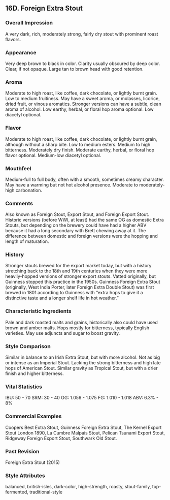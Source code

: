 ## 16D. Foreign Extra Stout

### Overall Impression

A very dark, rich, moderately strong, fairly dry stout with prominent roast flavors.

### Appearance

Very deep brown to black in color. Clarity usually obscured by deep color. Clear, if not opaque. Large tan to brown head with good retention.

### Aroma

Moderate to high roast, like coffee, dark chocolate, or lightly burnt grain. Low to medium fruitiness. May have a sweet aroma, or molasses, licorice, dried fruit, or vinous aromatics. Stronger versions can have a subtle, clean aroma of alcohol. Low earthy, herbal, or floral hop aroma optional. Low diacetyl optional.

### Flavor

Moderate to high roast, like coffee, dark chocolate, or lightly burnt grain, although without a sharp bite. Low to medium esters. Medium to high bitterness. Moderately dry finish. Moderate earthy, herbal, or floral hop flavor optional. Medium-low diacetyl optional.

### Mouthfeel

Medium-full to full body, often with a smooth, sometimes creamy character. May have a warming but not hot alcohol presence. Moderate to moderately-high carbonation.

### Comments

Also known as Foreign Stout, Export Stout, and Foreign Export Stout. Historic versions (before WWI, at least) had the same OG as domestic Extra Stouts, but depending on the brewery could have had a higher ABV because it had a long secondary with Brett chewing away at it. The difference between domestic and foreign versions were the hopping and length of maturation.

### History

Stronger stouts brewed for the export market today, but with a history stretching back to the 18th and 19th centuries when they were more heavily-hopped versions of stronger export stouts. Vatted originally, but Guinness stopped this practice in the 1950s. Guinness Foreign Extra Stout (originally, West India Porter, later Foreign Extra Double Stout) was first brewed in 1801 according to Guinness with “extra hops to give it a distinctive taste and a longer shelf life in hot weather.”

### Characteristic Ingredients

Pale and dark roasted malts and grains, historically also could have used brown and amber malts. Hops mostly for bitterness, typically English varieties. May use adjuncts and sugar to boost gravity.

### Style Comparison

Similar in balance to an Irish Extra Stout, but with more alcohol. Not as big or intense as an Imperial Stout. Lacking the strong bitterness and high late hops of American Stout. Similar gravity as Tropical Stout, but with a drier finish and higher bitterness.

### Vital Statistics

IBU: 50 - 70
SRM: 30 - 40
OG: 1.056 - 1.075
FG: 1.010 - 1.018
ABV: 6.3% - 8%

### Commercial Examples

Coopers Best Extra Stout, Guinness Foreign Extra Stout, The Kernel Export Stout London 1890, La Cumbre Malpais Stout, Pelican Tsunami Export Stout, Ridgeway Foreign Export Stout, Southwark Old Stout.

### Past Revision

Foreign Extra Stout (2015)

### Style Attributes

balanced, british-isles, dark-color, high-strength, roasty, stout-family, top-fermented, traditional-style